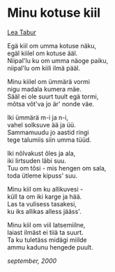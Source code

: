 # Minu kotuse kiil

[Lea Tabur](./)

Egä kiil om umma kotuse näku,  
egäl kiilel om kotuse ääl.  
Niipal'lu ku om umma näoge paiku,  
niipal'lu om kiili ilmä pääl.

Minu kiilel om ümmärä vormi  
nigu madala kumera mäe.  
Sääl ei ole suurt tuult egä tormi,  
mõtsa võt'va jo är' nonde väe.

Iki ümmärä m-i ja n-i,  
vahel solksuve ää ja üü.  
Sammamuudu jo aastid ringi  
tege talumiis siin umma tüüd.

Iki nõlvakust õles ja ala,  
iki lirtsuden läbi suu.  
Tuu om tõsi - mis hengen om sala,  
toda ütleme kipuss' suu.

Minu kiil om ku allikuvesi -  
küll ta om iki karge ja hää.  
Las ta vulisess tasakesi,  
ku iks allikas alless jääss'.

Minu kiil om viil latsemiilne,  
laiast ilmäst ei tiiä ta suurt.  
Ta ku tuletäss midägi miilde  
ammu kadunu hengede puult.

_september, 2000_

